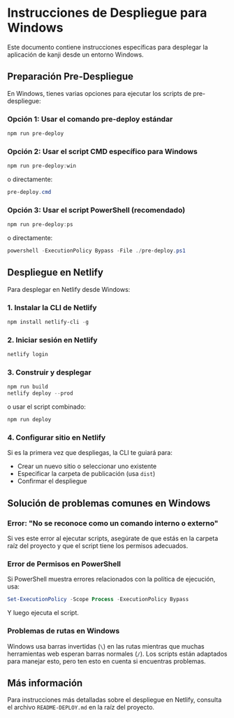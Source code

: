 # Instrucciones de Despliegue para Windows

Este documento contiene instrucciones específicas para desplegar la aplicación de kanji desde un entorno Windows.

## Preparación Pre-Despliegue

En Windows, tienes varias opciones para ejecutar los scripts de pre-despliegue:

### Opción 1: Usar el comando pre-deploy estándar

```powershell
npm run pre-deploy
```

### Opción 2: Usar el script CMD específico para Windows

```powershell
npm run pre-deploy:win
```

o directamente:

```powershell
pre-deploy.cmd
```

### Opción 3: Usar el script PowerShell (recomendado)

```powershell
npm run pre-deploy:ps
```

o directamente:

```powershell
powershell -ExecutionPolicy Bypass -File ./pre-deploy.ps1
```

## Despliegue en Netlify

Para desplegar en Netlify desde Windows:

### 1. Instalar la CLI de Netlify

```powershell
npm install netlify-cli -g
```

### 2. Iniciar sesión en Netlify

```powershell
netlify login
```

### 3. Construir y desplegar

```powershell
npm run build
netlify deploy --prod
```

o usar el script combinado:

```powershell
npm run deploy
```

### 4. Configurar sitio en Netlify

Si es la primera vez que despliegas, la CLI te guiará para:
- Crear un nuevo sitio o seleccionar uno existente
- Especificar la carpeta de publicación (usa `dist`)
- Confirmar el despliegue

## Solución de problemas comunes en Windows

### Error: "No se reconoce como un comando interno o externo"

Si ves este error al ejecutar scripts, asegúrate de que estás en la carpeta raíz del proyecto y que el script tiene los permisos adecuados.

### Error de Permisos en PowerShell

Si PowerShell muestra errores relacionados con la política de ejecución, usa:

```powershell
Set-ExecutionPolicy -Scope Process -ExecutionPolicy Bypass
```

Y luego ejecuta el script.

### Problemas de rutas en Windows

Windows usa barras invertidas (`\`) en las rutas mientras que muchas herramientas web esperan barras normales (`/`). Los scripts están adaptados para manejar esto, pero ten esto en cuenta si encuentras problemas.

## Más información

Para instrucciones más detalladas sobre el despliegue en Netlify, consulta el archivo `README-DEPLOY.md` en la raíz del proyecto.
